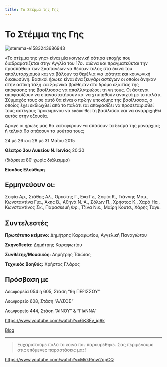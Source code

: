 ```yaml
---
title: Το Στέμμα της Γης
---
```


# Το Στέμμα της Γης

![stemma-e1583243686943](https://github.com/theatrikiopa/theatrikiopa.eu/assets/16403754/0b14930c-1335-425e-8446-364a90c9177e)

«Το στέμμα της γης» είναι μία κοινωνική σάτιρα εποχής που διαδραματίζεται στην Αγγλία του 17ου αιώνα και πραγματεύεται την προσπάθεια των Σκαπανέων να θέσουν τέλος στα δεινά του απολυταρχισμού και να βάλουν τα θεμέλια για ισότητα και κοινωνική δικαιωσύνη. Βασικοί ήρωες είναι ένα ζευγάρι αστέγων οι οποίοι άνηκαν στην αστική τάξη και ξαφνικά βρέθηκαν στο δρόμο εξαιτίας της απόφασης της βασίλισσας να απαλλοτριώσει τη γη τους. Οι άστεγοι αποφασίζουν να επαναστατήσουν και να χτυπηθούν ανοιχτά με το παλάτι. Σύμμαχός τους σε αυτό θα είναι ο πρώην υποκόμης της βασίλισσας, ο οποίος έχει εκδιωχθεί από το παλάτι και αποφασίζει να προσεταιρισθεί τους αστέγους προκειμένου να εκδικηθεί τη βασίλισσα και να αναρριχηθεί αυτός στην εξουσία.

Άραγε οι ήρωές μας θα καταφέρουν να σπάσουν τα δεσμά της μοναρχίας ή τελικά θα σπάσουν τα μούτρα τους;

24 με 26 και 28 με 31 Μαΐου 2015

**Θέατρο 3ου Λυκείου Ν. Ιωνίας** 20:30

(διάρκεια 80′ χωρίς διάλειμμα)

**Είσοδος Ελεύθερη**

## Ερμηνεύουν οι:
Σοφία Αρ., Στάθης Αλ., Ορέστης Γ., Εύα Γκ., Σοφία Κ., Γιάννης Μαμ., Κωνσταντίνα Για., Άκης Β., Αθηνά Ν.-Α., Σόλων Π., Χρήστος Κ., Χαρά Ησ., Κωνσταντίνος Σκ., Παρασκευή Φρ., Τζίνα Νικ., Μαίρη Κουτσ., Χάρης Ταγκ.

## Συντελεστές
**Πρωτότυπο κείμενο:** Δημήτρης Καραφωτίου, Αγγελική Παναγιώτου

**Σκηνοθεσία:** Δημήτρης Καραφωτίου

**Συνθέτης/Μουσικός:** Δημήτρης Τσιώτας

**Τεχνικός Βοηθός:** Χρήστος Γλάρος

## Πρόσβαση με
Λεωφορεία 054 ή 605, Στάση “9η ΠΕΡΙΣΣΟΥ”

Λεωφορείο 608, Στάση “ΑΛΣΟΣ”

Λεωφορείο 444, Στάση “ΑΙΝΟΥ” & “ΓΙΑΝΝΑ”

https://www.youtube.com/watch?v=6iK3Ey_ig9k

[Blog](http://earthcrowntheatre.blogspot.gr/)

***
> Ευχαριστούμε πολύ το κοινό που παρευρέθηκε.
> Σας περιμένουμε στις επόμενες παραστάσεις μας!

https://www.youtube.com/watch?v=MVkRmw2opCQ

